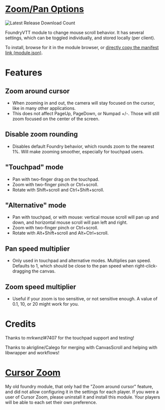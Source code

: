 # [Zoom/Pan Options](https://foundryvtt.com/packages/zoom-pan-options/)

![Latest Release Download Count](https://img.shields.io/badge/dynamic/json?label=Downloads&query=assets%5B1%5D.download_count&url=https%3A%2F%2Fapi.github.com%2Frepos%2Fitamarcu%2FZoomPanOptions%2Freleases%2Flatest)

FoundryVTT module to change mouse scroll behavior. It has several settings, which can be toggled individually, and stored locally (per client).

To install, browse for it in the module browser, or [directly copy the manifest link (module.json)](https://raw.githubusercontent.com/itamarcu/ZoomPanOptions/master/module.json).

# Features

## Zoom around cursor
- When zooming in and out, the camera will stay focused on the cursor, like in many other applications.
- This does not affect PageUp, PageDown, or Numpad +/-. Those will still zoom focused on the center of the screen.

## Disable zoom rounding
- Disables default Foundry behavior, which rounds zoom to the nearest 1%. Will make zooming smoother, especially for touchpad users.
 
## "Touchpad" mode
- Pan with two-finger drag on the touchpad.
- Zoom with two-finger pinch or Ctrl+scroll.
- Rotate with Shift+scroll and Ctrl+Shift+scroll.

## "Alternative" mode
- Pan with touchpad, or with mouse: vertical mouse scroll will pan up and down, and horizontal mouse scroll will pan left and right.
- Zoom with two-finger pinch or Ctrl+scroll.
- Rotate with Alt+Shift+scroll and Alt+Ctrl+scroll.

## Pan speed multiplier
- Only used in touchpad and alternative modes. Multiplies pan speed. Defaults to 1, which should be close to the pan speed when right-click-dragging the canvas.

## Zoom speed multiplier
- Useful if your zoom is too sensitive, or not sensitive enough. A value of 0.1, 10, or 20 might work for you.

# Credits

Thanks to mrkwnzl#7407 for the touchpad support and testing!

Thanks to akrigline/Calego for merging with CanvasScroll and helping with libwrapper and workflows! 

# [Cursor Zoom](https://github.com/itamarcu/CursorZoom)
My old foundry module, that only had the "Zoom around cursor" feature, and did not allow configuring it in the settings for each player.
If you were a user of Cursor Zoom, please uninstall it and install this module. Your players will be able to each set their own preference.
